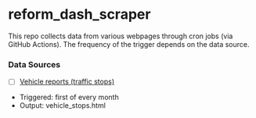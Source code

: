 # reform_dash_scraper

This repo collects data from various webpages through cron jobs (via GitHub Actions). The frequency of the trigger depends on the data source.


### Data Sources

- [ ] [Vehicle reports (traffic stops)](https://nyc.gov/site/nypd/stats/reports-analysis/vehicle-stop-reports.page)
 + Triggered: first of every month
 + Output: vehicle_stops.html
